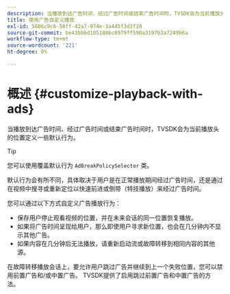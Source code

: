 ```yaml
---
description: 当播放到达广告时间、经过广告时间或结束广告时间时，TVSDK会为当前播放头的位置定义一些默认行为。
title: 使用广告自定义播放
exl-id: 5606c9c6-58ff-42a7-974e-3a445f3d3f28
source-git-commit: be43bbbd1051886c8979ff590a3197b2a7249b6a
workflow-type: tm+mt
source-wordcount: '221'
ht-degree: 0%

---
```


# 概述 {#customize-playback-with-ads}

当播放到达广告时间、经过广告时间或结束广告时间时，TVSDK会为当前播放头的位置定义一些默认行为。

>[!TIP]
>
>您可以使用覆盖默认行为 `AdBreakPolicySelector` 类。

默认行为会有所不同，具体取决于用户是在正常播放期间经过广告时间，还是通过在视频中搜寻或重新定位以快速前进或倒带（特技播放）来经过广告时间。

您可以通过以下方式自定义广告播放行为：

* 保存用户停止观看视频的位置，并在未来会话的同一位置恢复播放。
* 如果将广告时间呈现给用户，那么即使用户寻求新位置，也会在几分钟内不显示其他广告。
* 如果内容在几分钟后无法播放，请重新启动流或故障转移到相同内容的其他源。

在故障转移播放会话上，要允许用户跳过广告并继续到上一个失败位置，您可以禁用前置广告和/或中置广告。 TVSDK提供了启用跳过前置广告和中置广告的方法。
